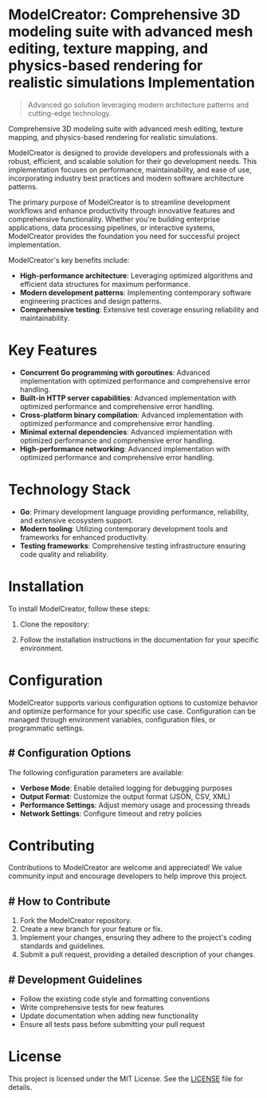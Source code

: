 <!-- fallback_ModelCreator_20250720122825_69485 -->

# ModelCreator: Comprehensive 3D modeling suite with advanced mesh editing, texture mapping, and physics-based rendering for realistic simulations Implementation
> Advanced go solution leveraging modern architecture patterns and cutting-edge technology.

Comprehensive 3D modeling suite with advanced mesh editing, texture mapping, and physics-based rendering for realistic simulations.

ModelCreator is designed to provide developers and professionals with a robust, efficient, and scalable solution for their go development needs. This implementation focuses on performance, maintainability, and ease of use, incorporating industry best practices and modern software architecture patterns.

The primary purpose of ModelCreator is to streamline development workflows and enhance productivity through innovative features and comprehensive functionality. Whether you're building enterprise applications, data processing pipelines, or interactive systems, ModelCreator provides the foundation you need for successful project implementation.

ModelCreator's key benefits include:

* **High-performance architecture**: Leveraging optimized algorithms and efficient data structures for maximum performance.
* **Modern development patterns**: Implementing contemporary software engineering practices and design patterns.
* **Comprehensive testing**: Extensive test coverage ensuring reliability and maintainability.

# Key Features

* **Concurrent Go programming with goroutines**: Advanced implementation with optimized performance and comprehensive error handling.
* **Built-in HTTP server capabilities**: Advanced implementation with optimized performance and comprehensive error handling.
* **Cross-platform binary compilation**: Advanced implementation with optimized performance and comprehensive error handling.
* **Minimal external dependencies**: Advanced implementation with optimized performance and comprehensive error handling.
* **High-performance networking**: Advanced implementation with optimized performance and comprehensive error handling.

# Technology Stack

* **Go**: Primary development language providing performance, reliability, and extensive ecosystem support.
* **Modern tooling**: Utilizing contemporary development tools and frameworks for enhanced productivity.
* **Testing frameworks**: Comprehensive testing infrastructure ensuring code quality and reliability.

# Installation

To install ModelCreator, follow these steps:

1. Clone the repository:


2. Follow the installation instructions in the documentation for your specific environment.

# Configuration

ModelCreator supports various configuration options to customize behavior and optimize performance for your specific use case. Configuration can be managed through environment variables, configuration files, or programmatic settings.

## # Configuration Options

The following configuration parameters are available:

* **Verbose Mode**: Enable detailed logging for debugging purposes
* **Output Format**: Customize the output format (JSON, CSV, XML)
* **Performance Settings**: Adjust memory usage and processing threads
* **Network Settings**: Configure timeout and retry policies

# Contributing

Contributions to ModelCreator are welcome and appreciated! We value community input and encourage developers to help improve this project.

## # How to Contribute

1. Fork the ModelCreator repository.
2. Create a new branch for your feature or fix.
3. Implement your changes, ensuring they adhere to the project's coding standards and guidelines.
4. Submit a pull request, providing a detailed description of your changes.

## # Development Guidelines

* Follow the existing code style and formatting conventions
* Write comprehensive tests for new features
* Update documentation when adding new functionality
* Ensure all tests pass before submitting your pull request

# License

This project is licensed under the MIT License. See the [LICENSE](https://github.com/ewhu/ModelCreator/blob/main/LICENSE) file for details.
